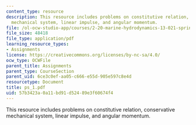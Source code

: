 ```yaml
---
content_type: resource
description: This resource includes problems on constitutive relation, conservative
  mechanical system, linear impulse, and angular momentum.
file: /ol-ocw-studio-app/courses/2-20-marine-hydrodynamics-13-021-spring-2005/57b3423a0a11bd91d52489e3f60674f4_ps_1.pdf
file_size: 48418
file_type: application/pdf
learning_resource_types:
- Assignments
license: https://creativecommons.org/licenses/by-nc-sa/4.0/
ocw_type: OCWFile
parent_title: Assignments
parent_type: CourseSection
parent_uid: 6ce3c0ef-aa05-c666-e55d-905e597c8e4d
resourcetype: Document
title: ps_1.pdf
uid: 57b3423a-0a11-bd91-d524-89e3f60674f4
---
```

This resource includes problems on constitutive relation, conservative mechanical system, linear impulse, and angular momentum.